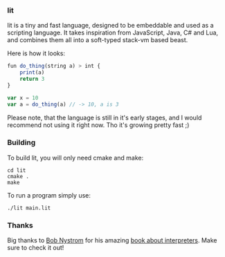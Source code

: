 ### lit

lit is a tiny and fast language, designed to be embeddable and used as a scripting language. It takes inspiration from JavaScript, Java, C# and Lua, and combines them all into a soft-typed stack-vm based beast.

Here is how it looks:

```js
fun do_thing(string a) > int {
    print(a)
    return 3
}

var x = 10
var a = do_thing(a) // -> 10, a is 3
```

Please note, that the language is still in it's early stages, and I would recommend not using it right now. Tho it's growing pretty fast ;)

### Building

To build lit, you will only need cmake and make:

```
cd lit
cmake .
make
```

To run a program simply use:

```
./lit main.lit
```

### Thanks

Big thanks to [Bob Nystrom](https://twitter.com/munificentbob) for his amazing [book about interpreters](http://craftinginterpreters.com/). Make sure to check it out!
